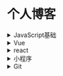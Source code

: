 # 个人博客

<details>
<summary>JavaScript基础</summary>

- [跨域详解及其常见的解决方式](https://github.com/yangrenmu/blog/issues/1)
- [JavaScript 中的 this](https://github.com/yangrenmu/blog/issues/2)
- [JavaScript 中的原型和原型链](https://github.com/yangrenmu/blog/issues/3)
- [JavaScript 中的作用域和闭包](https://github.com/yangrenmu/blog/issues/4)
- [JavaScript 中 new 的用处及其实现](https://github.com/yangrenmu/blog/issues/5)
- [JavaScript 中 call、apply、bind 的简单实现](https://github.com/yangrenmu/blog/issues/6)
- [JavaScript 的运行机制](https://github.com/yangrenmu/blog/issues/12)

</details>
<details>
  <summary>Vue</summary>

- [vue 的 nextTick 原理](https://github.com/yangrenmu/blog/issues/14)
- [vue 源码阅读一：Vue 的初始化](https://github.com/yangrenmu/blog/issues/15)
- [vue 源码阅读二：虚拟 DOM 是如何生成的？（上）](https://github.com/yangrenmu/blog/issues/16)
- [vue 源码阅读三：虚拟 DOM 是如何生成的？（下）](https://github.com/yangrenmu/blog/issues/17)
- [vue 源码阅读四：虚拟 DOM 是如何渲染成真实的 DOM 的？（上）](https://github.com/yangrenmu/blog/issues/18)
- [vue 源码阅读五：虚拟 DOM 是如何渲染成真实的 DOM 的？（下）](https://github.com/yangrenmu/blog/issues/19)

    </details>
  <details>
  <summary>react</summary>

- [实现一个 react 系列一：JSX 和虚拟 DOM](https://github.com/yangrenmu/blog/issues/9)

- [实现一个 react 系列二：渲染组件](https://github.com/yangrenmu/blog/issues/10)

- [实现一个 react 系列三：生命周期](https://github.com/yangrenmu/blog/issues/11)

</details>

<details>
<summary>小程序</summary>

- [小程序之蓝牙的使用](https://github.com/yangrenmu/blog/issues/7)
- [小程序中，iOS 设备获取蓝牙设备的 Mac 地址](https://github.com/yangrenmu/blog/issues/8)

</details>

<details>
  <summary>Git</summary>

- [Git 的基本操作](https://github.com/yangrenmu/blog/issues/13)
  </details>
